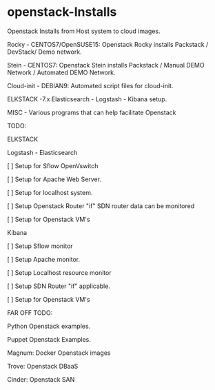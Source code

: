 # openstack-Installs
Openstack Installs from Host system to cloud images. 

Rocky - CENTOS7/OpenSUSE15:
        Openstack Rocky installs Packstack / DevStack/ Demo network.

Stein - CENTOS7:
        Openstack Stein installs Packstack / Manual DEMO Network / Automated DEMO Network.

Cloud-init - DEBIAN9:
             Automated script files for cloud-init.

ELKSTACK -7.x  Elasticsearch - Logstash - Kibana setup. 

MISC - Various programs that can help facilitate Openstack


TODO:

 ELKSTACK

   Logstash - Elasticsearch

 [ ] Setup for Sflow OpenVswitch

 [ ] Setup for Apache Web Server. 

 [ ] Setup for localhost system. 

 [ ] Setup Openstack Router "if" SDN router data can be monitored

 [ ] Setup for Openstack VM's

   Kibana

 [ ] Setup Sflow monitor

 [ ] Setup Apache monitor. 

 [ ] Setup Localhost resource  monitor 

 [ ] Setup SDN Router "if" applicable. 

 [ ] Setup for Openstack VM's

FAR OFF TODO:

   Python Openstack examples.

   Puppet Openstack Examples.

   Magnum: Docker Openstack images

   Trove: Openstack DBaaS

   Cinder: Openstack SAN

   
   

